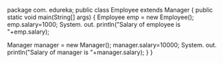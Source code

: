 package com. edureka;
public class Employee extends Manager {
public static void main(String[] args) {
Employee emp = new Employee();
emp.salary=1000;
System. out. println("Salary of employee is "+emp.salary);

Manager manager = new Manager();
manager.salary=10000;
System. out. println("Salary of manager is "+manager.salary);
}
}
